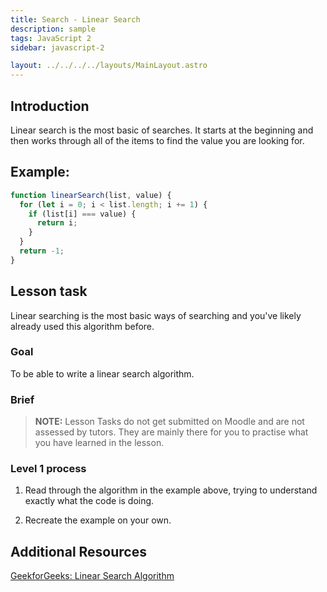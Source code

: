```yaml
---
title: Search - Linear Search
description: sample
tags: JavaScript 2
sidebar: javascript-2

layout: ../../../../layouts/MainLayout.astro
---
```


## Introduction

Linear search is the most basic of searches. It starts at the beginning and then works through all of the items to find the value you are looking for.

## Example:

```js
function linearSearch(list, value) {
  for (let i = 0; i < list.length; i += 1) {
    if (list[i] === value) {
      return i;
    }
  }
  return -1;
}
```

## Lesson task

Linear searching is the most basic ways of searching and you've likely already used this algorithm before.

### Goal

To be able to write a linear search algorithm.

### Brief

> <b>NOTE:</b> Lesson Tasks do not get submitted on Moodle and are not assessed by tutors. They are mainly there for you to practise what you have learned in the lesson.

### Level 1 process

1. Read through the algorithm in the example above, trying to understand exactly what the code is doing.

2. Recreate the example on your own.

## Additional Resources

[GeekforGeeks: Linear Search Algorithm](https://www.geeksforgeeks.org/linear-search/)
